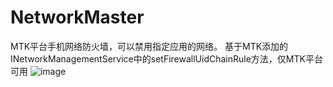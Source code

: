 # NetworkMaster
MTK平台手机网络防火墙，可以禁用指定应用的网络。
基于MTK添加的INetworkManagementService中的setFirewallUidChainRule方法，仅MTK平台可用
![image](https://github.com/gnnudg0908/NetworkMaster/blob/master/Screenshot_2018-04-24-15-39-48.jpeg)
